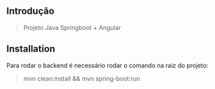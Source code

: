 
## Introdução

> Projeto Java Springboot + Angular

## Installation

Para rodar o backend é necessário rodar o comando na raiz do projeto:
>mvn clean:install && mvn spring-boot:run
> 
